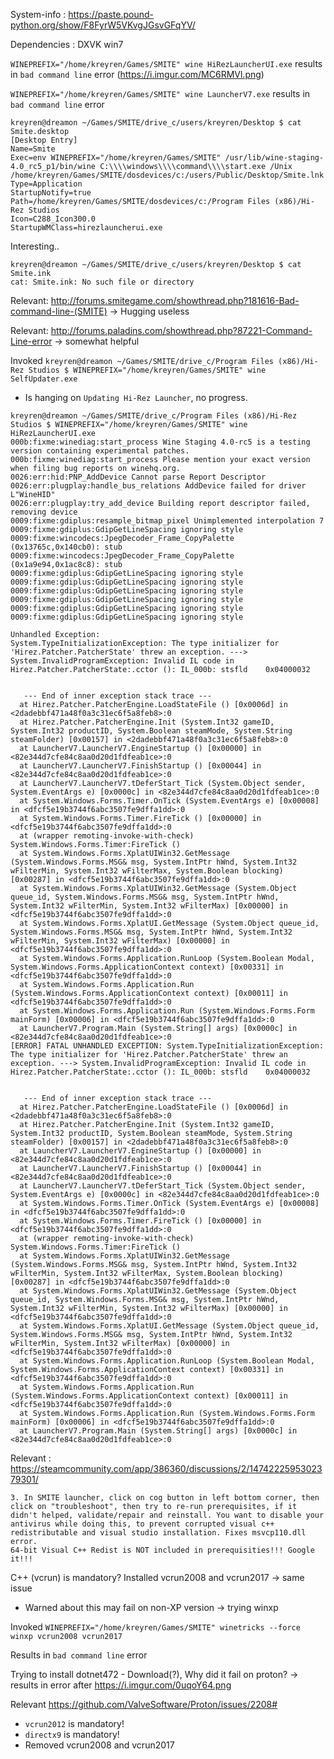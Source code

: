System-info : https://paste.pound-python.org/show/F8FyrW5VKvgJGsvGFqYV/

Dependencies : DXVK win7

`WINEPREFIX="/home/kreyren/Games/SMITE" wine HiRezLauncherUI.exe` results in `bad command line` error (https://i.imgur.com/MC6RMVl.png)

`WINEPREFIX="/home/kreyren/Games/SMITE" wine LauncherV7.exe` results in `bad command line` error 

```
kreyren@dreamon ~/Games/SMITE/drive_c/users/kreyren/Desktop $ cat Smite.desktop 
[Desktop Entry]
Name=Smite
Exec=env WINEPREFIX="/home/kreyren/Games/SMITE" /usr/lib/wine-staging-4.0_rc5_p1/bin/wine C:\\\\windows\\\\command\\\\start.exe /Unix /home/kreyren/Games/SMITE/dosdevices/c:/users/Public/Desktop/Smite.lnk
Type=Application
StartupNotify=true
Path=/home/kreyren/Games/SMITE/dosdevices/c:/Program Files (x86)/Hi-Rez Studios
Icon=C288_Icon300.0
StartupWMClass=hirezlauncherui.exe
```
Interesting..

```
kreyren@dreamon ~/Games/SMITE/drive_c/users/kreyren/Desktop $ cat Smite.ink
cat: Smite.ink: No such file or directory
```

Relevant: http://forums.smitegame.com/showthread.php?181616-Bad-command-line-(SMITE) -> Hugging useless

Relevant: http://forums.paladins.com/showthread.php?87221-Command-Line-error -> somewhat helpful

Invoked `kreyren@dreamon ~/Games/SMITE/drive_c/Program Files (x86)/Hi-Rez Studios $ WINEPREFIX="/home/kreyren/Games/SMITE" wine SelfUpdater.exe`
- Is hanging on `Updating Hi-Rez Launcher`, no progress.

```
kreyren@dreamon ~/Games/SMITE/drive_c/Program Files (x86)/Hi-Rez Studios $ WINEPREFIX="/home/kreyren/Games/SMITE" wine HiRezLauncherUI.exe 
000b:fixme:winediag:start_process Wine Staging 4.0-rc5 is a testing version containing experimental patches.
000b:fixme:winediag:start_process Please mention your exact version when filing bug reports on winehq.org.
0026:err:hid:PNP_AddDevice Cannot parse Report Descriptor
0026:err:plugplay:handle_bus_relations AddDevice failed for driver L"WineHID"
0026:err:plugplay:try_add_device Building report descriptor failed, removing device
0009:fixme:gdiplus:resample_bitmap_pixel Unimplemented interpolation 7
0009:fixme:gdiplus:GdipGetLineSpacing ignoring style
0009:fixme:wincodecs:JpegDecoder_Frame_CopyPalette (0x13765c,0x140cb0): stub
0009:fixme:wincodecs:JpegDecoder_Frame_CopyPalette (0x1a9e94,0x1ac8c8): stub
0009:fixme:gdiplus:GdipGetLineSpacing ignoring style
0009:fixme:gdiplus:GdipGetLineSpacing ignoring style
0009:fixme:gdiplus:GdipGetLineSpacing ignoring style
0009:fixme:gdiplus:GdipGetLineSpacing ignoring style
0009:fixme:gdiplus:GdipGetLineSpacing ignoring style
0009:fixme:gdiplus:GdipGetLineSpacing ignoring style

Unhandled Exception:
System.TypeInitializationException: The type initializer for 'Hirez.Patcher.PatcherState' threw an exception. ---> System.InvalidProgramException: Invalid IL code in Hirez.Patcher.PatcherState:.cctor (): IL_000b: stsfld    0x04000032


   --- End of inner exception stack trace ---
  at Hirez.Patcher.PatcherEngine.LoadStateFile () [0x0006d] in <2dadebbf471a48f0a3c31ec6f5a8feb8>:0 
  at Hirez.Patcher.PatcherEngine.Init (System.Int32 gameID, System.Int32 productID, System.Boolean steamMode, System.String steamFolder) [0x00157] in <2dadebbf471a48f0a3c31ec6f5a8feb8>:0 
  at LauncherV7.LauncherV7.EngineStartup () [0x00000] in <82e344d7cfe84c8aa0d20d1fdfeab1ce>:0 
  at LauncherV7.LauncherV7.FinishStartup () [0x00044] in <82e344d7cfe84c8aa0d20d1fdfeab1ce>:0 
  at LauncherV7.LauncherV7.tDeferStart_Tick (System.Object sender, System.EventArgs e) [0x0000c] in <82e344d7cfe84c8aa0d20d1fdfeab1ce>:0 
  at System.Windows.Forms.Timer.OnTick (System.EventArgs e) [0x00008] in <dfcf5e19b3744f6abc3507fe9dffa1dd>:0 
  at System.Windows.Forms.Timer.FireTick () [0x00000] in <dfcf5e19b3744f6abc3507fe9dffa1dd>:0 
  at (wrapper remoting-invoke-with-check) System.Windows.Forms.Timer:FireTick ()
  at System.Windows.Forms.XplatUIWin32.GetMessage (System.Windows.Forms.MSG& msg, System.IntPtr hWnd, System.Int32 wFilterMin, System.Int32 wFilterMax, System.Boolean blocking) [0x00287] in <dfcf5e19b3744f6abc3507fe9dffa1dd>:0 
  at System.Windows.Forms.XplatUIWin32.GetMessage (System.Object queue_id, System.Windows.Forms.MSG& msg, System.IntPtr hWnd, System.Int32 wFilterMin, System.Int32 wFilterMax) [0x00000] in <dfcf5e19b3744f6abc3507fe9dffa1dd>:0 
  at System.Windows.Forms.XplatUI.GetMessage (System.Object queue_id, System.Windows.Forms.MSG& msg, System.IntPtr hWnd, System.Int32 wFilterMin, System.Int32 wFilterMax) [0x00000] in <dfcf5e19b3744f6abc3507fe9dffa1dd>:0 
  at System.Windows.Forms.Application.RunLoop (System.Boolean Modal, System.Windows.Forms.ApplicationContext context) [0x00331] in <dfcf5e19b3744f6abc3507fe9dffa1dd>:0 
  at System.Windows.Forms.Application.Run (System.Windows.Forms.ApplicationContext context) [0x00011] in <dfcf5e19b3744f6abc3507fe9dffa1dd>:0 
  at System.Windows.Forms.Application.Run (System.Windows.Forms.Form mainForm) [0x00006] in <dfcf5e19b3744f6abc3507fe9dffa1dd>:0 
  at LauncherV7.Program.Main (System.String[] args) [0x0000c] in <82e344d7cfe84c8aa0d20d1fdfeab1ce>:0 
[ERROR] FATAL UNHANDLED EXCEPTION: System.TypeInitializationException: The type initializer for 'Hirez.Patcher.PatcherState' threw an exception. ---> System.InvalidProgramException: Invalid IL code in Hirez.Patcher.PatcherState:.cctor (): IL_000b: stsfld    0x04000032


   --- End of inner exception stack trace ---
  at Hirez.Patcher.PatcherEngine.LoadStateFile () [0x0006d] in <2dadebbf471a48f0a3c31ec6f5a8feb8>:0 
  at Hirez.Patcher.PatcherEngine.Init (System.Int32 gameID, System.Int32 productID, System.Boolean steamMode, System.String steamFolder) [0x00157] in <2dadebbf471a48f0a3c31ec6f5a8feb8>:0 
  at LauncherV7.LauncherV7.EngineStartup () [0x00000] in <82e344d7cfe84c8aa0d20d1fdfeab1ce>:0 
  at LauncherV7.LauncherV7.FinishStartup () [0x00044] in <82e344d7cfe84c8aa0d20d1fdfeab1ce>:0 
  at LauncherV7.LauncherV7.tDeferStart_Tick (System.Object sender, System.EventArgs e) [0x0000c] in <82e344d7cfe84c8aa0d20d1fdfeab1ce>:0 
  at System.Windows.Forms.Timer.OnTick (System.EventArgs e) [0x00008] in <dfcf5e19b3744f6abc3507fe9dffa1dd>:0 
  at System.Windows.Forms.Timer.FireTick () [0x00000] in <dfcf5e19b3744f6abc3507fe9dffa1dd>:0 
  at (wrapper remoting-invoke-with-check) System.Windows.Forms.Timer:FireTick ()
  at System.Windows.Forms.XplatUIWin32.GetMessage (System.Windows.Forms.MSG& msg, System.IntPtr hWnd, System.Int32 wFilterMin, System.Int32 wFilterMax, System.Boolean blocking) [0x00287] in <dfcf5e19b3744f6abc3507fe9dffa1dd>:0 
  at System.Windows.Forms.XplatUIWin32.GetMessage (System.Object queue_id, System.Windows.Forms.MSG& msg, System.IntPtr hWnd, System.Int32 wFilterMin, System.Int32 wFilterMax) [0x00000] in <dfcf5e19b3744f6abc3507fe9dffa1dd>:0 
  at System.Windows.Forms.XplatUI.GetMessage (System.Object queue_id, System.Windows.Forms.MSG& msg, System.IntPtr hWnd, System.Int32 wFilterMin, System.Int32 wFilterMax) [0x00000] in <dfcf5e19b3744f6abc3507fe9dffa1dd>:0 
  at System.Windows.Forms.Application.RunLoop (System.Boolean Modal, System.Windows.Forms.ApplicationContext context) [0x00331] in <dfcf5e19b3744f6abc3507fe9dffa1dd>:0 
  at System.Windows.Forms.Application.Run (System.Windows.Forms.ApplicationContext context) [0x00011] in <dfcf5e19b3744f6abc3507fe9dffa1dd>:0 
  at System.Windows.Forms.Application.Run (System.Windows.Forms.Form mainForm) [0x00006] in <dfcf5e19b3744f6abc3507fe9dffa1dd>:0 
  at LauncherV7.Program.Main (System.String[] args) [0x0000c] in <82e344d7cfe84c8aa0d20d1fdfeab1ce>:0 
```

Relevant : https://steamcommunity.com/app/386360/discussions/2/1474222595302379301/

```
3. In SMITE launcher, click on cog button in left bottom corner, then click on "troubleshoot", then try to re-run prerequisites, if it didn't helped, validate/repair and reinstall. You want to disable your antivirus while doing this, to prevent corrupted visual c++ redistributable and visual studio installation. Fixes msvcp110.dll error.
64-bit Visual C++ Redist is NOT included in prerequisities!!! Google it!!!
```

C++ (vcrun) is mandatory? Installed vcrun2008 and vcrun2017 -> same issue
- Warned about this may fail on non-XP version -> trying winxp

Invoked `WINEPREFIX="/home/kreyren/Games/SMITE" winetricks --force winxp vcrun2008 vcrun2017`

Results in `bad command line` error

Trying to install dotnet472 - Download(?), Why did it fail on proton? -> results in error after https://i.imgur.com/0uqoY64.png

Relevant https://github.com/ValveSoftware/Proton/issues/2208#
- `vcrun2012` is mandatory!
- `directx9` is mandatory!
- Removed vcrun2008 and vcrun2017
